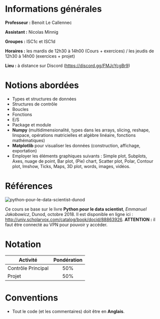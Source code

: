 # Informations générales
**Professeur :** Benoit Le Callennec

**Assistant :** Nicolas Minnig

**Groupes :** ISC1c et ISC1d

**Horaires :** les mardis de 12h30 à 14h00 (Cours + exercices) / les jeudis de 12h30 à 14h00 (exercices + projet)

**Lieu :** à distance sur Discord (https://discord.gg/FMJcYcgBr9)

# Notions abordées
- Types et structures de données
- Structures de contrôle
- Boucles
- Fonctions
- E/S
- Package et module
- **Numpy** (multidimensionalité, types dans les arrays, slicing, reshape, linspace, opérations matricielles et algèbre linéaire, fonctions mathématiques)
- **Matplotlib** pour visualiser les données (construction, affichage, exportation)
- Employer les éléments graphiques suivants : Simple plot, Subplots,  Axes, nuage de point, Bar plot, (Pie) chart, Scatter plot,  Polar, Contour plot, Imshow, Ticks, Maps, 3D plot, words, images, vidéos.

# Références
![python-pour-le-data-scientist-dunod](uploads/c35e393a56220cee0cc7511a8c884ca8/python-pour-le-data-scientist-dunod.jpeg)

Ce cours se base sur le livre **Python pour le data scientist**, *Emmanuel Jakobowicz*, Dunod, octobre 2018. 
Il est disponible en ligne ici : http://univ.scholarvox.com/catalog/book/docid/88863926. **ATTENTION :** il faut être connecté au VPN pour pouvoir y accéder.

# Notation
| Activité | Pondération |  
| ------------------ |:-------------:|
| Contrôle Principal | 50% |
| Projet             | 50% |

# Conventions
- Tout le code (et les commentaires) doit être en **Anglais**.
